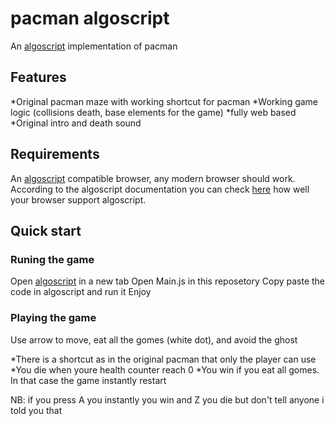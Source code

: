 # pacman algoscript
An [algoscript](http://www.algoscript.info/) implementation of pacman

## Features
*Original pacman maze with working shortcut for pacman
*Working game logic (collisions death, base elements for the game)
*fully web based
*Original intro and death sound

## Requirements
An [algoscript](http://www.algoscript.info/) compatible browser, any modern browser should work.
According to the algoscript documentation you can check [here](http://html5test.com/) how well your browser support algoscript.

## Quick start
### Runing the game
Open [algoscript](http://www.algoscript.info/) in a new tab
Open Main.js in this reposetory
Copy paste the code in algoscript and run it
Enjoy
### Playing the game

Use arrow to move, eat all the gomes (white dot), and avoid the ghost

*There is a shortcut as in the original pacman that only the player can use
*You die when youre health counter reach 0
*You win if you eat all gomes. In that case the game instantly restart

NB: if you press A you instantly you win and Z you die but don't tell anyone i told you that
